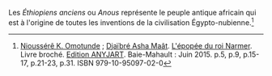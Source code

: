 <!-- TITLE: Les Anous -->
<!-- SUBTITLE: Présentation des Anou ou Éthiopiens anciens -->

Les *Éthiopiens anciens* ou *Anous* représente le peuple antique africain qui est à l'origine de toutes les inventions de la civilisation Égypto-nubienne.[^1]


[^1]: [Nioussérê K. Omotunde](/personnalite/nioussere-kalala-omotunde) ; [Djaïbré Asha Maât](/personnalite/djaibre-asha-maat). [L'épopée du roi Narmer](ouvrages/l-epopee-du-roi-narmer). Livre broché. [Edition ANYJART](/organisme/anyjart). Baie-Mahault : Juin 2015. p.5, p.9, p.15-17, p.21-23, p.31. ISBN 979-10-95097-02-0